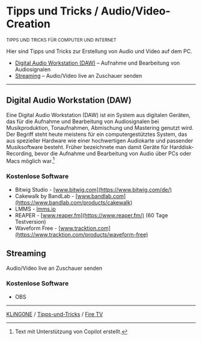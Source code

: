 # Tipps und Tricks / Audio/Video-Creation

<small>TIPPS UND TRICKS FÜR COMPUTER UND INTERNET</small>

Hier sind Tipps und Tricks zur Erstellung von Audio und Video auf dem PC.

* [Digital Audio Workstation (DAW)](#digital-audio-workstation-daw) – Aufnahme und Bearbeitung von Audiosignalen
* [Streaming](#streaming) – Audio/Video live an Zuschauer senden

---

## Digital Audio Workstation (DAW)

Eine Digital Audio Workstation (DAW) ist ein System aus digitalen Geräten, das für die Aufnahme und Bearbeitung von Audiosignalen bei Musikproduktion, Tonaufnahmen, Abmischung und Mastering genutzt wird. Der Begriff steht heute meistens für ein computergestütztes System, das aus spezieller Hardware wie einer hochwertigen Audiokarte und passender Musiksoftware besteht. Früher bezeichnete man damit Geräte für Harddisk-Recording, bevor die Aufnahme und Bearbeitung von Audio über PCs oder Macs möglich war.[^1]

### Kostenlose Software

* Bitwig Studio - [www.bitwig.com](https://www.bitwig.com/de/)
* Cakewalk by BandLab - [www.bandlab.com](https://www.bandlab.com/products/cakewalk)
* LMMS - [lmms.io](https://lmms.io/)
* REAPER - [www.reaper.fm](https://www.reaper.fm/) (60 Tage Testversion)
* Waveform Free - [www.tracktion.com](https://www.tracktion.com/products/waveform-free)


## Streaming

Audio/Video live an Zuschauer senden

### Kostenlose Software

* OBS

[^1]: Text mit Unterstützung von Copilot erstellt.


---

[KLiNG0NE](https://github.com/KLiNG0NE/) / [Tipps-und-Tricks](https://github.com/KLiNG0NE/Tipps-und-Tricks) / [Fire TV](README.md)
